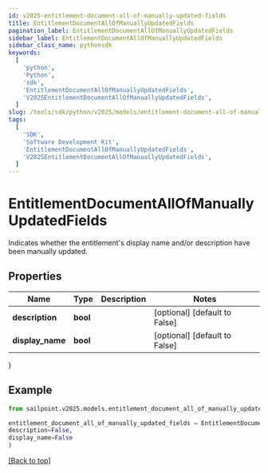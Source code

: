 ```yaml
---
id: v2025-entitlement-document-all-of-manually-updated-fields
title: EntitlementDocumentAllOfManuallyUpdatedFields
pagination_label: EntitlementDocumentAllOfManuallyUpdatedFields
sidebar_label: EntitlementDocumentAllOfManuallyUpdatedFields
sidebar_class_name: pythonsdk
keywords:
  [
    'python',
    'Python',
    'sdk',
    'EntitlementDocumentAllOfManuallyUpdatedFields',
    'V2025EntitlementDocumentAllOfManuallyUpdatedFields',
  ]
slug: /tools/sdk/python/v2025/models/entitlement-document-all-of-manually-updated-fields
tags:
  [
    'SDK',
    'Software Development Kit',
    'EntitlementDocumentAllOfManuallyUpdatedFields',
    'V2025EntitlementDocumentAllOfManuallyUpdatedFields',
  ]
---
```


# EntitlementDocumentAllOfManuallyUpdatedFields

Indicates whether the entitlement's display name and/or description have been manually updated.

## Properties

| Name             | Type     | Description | Notes                         |
| ---------------- | -------- | ----------- | ----------------------------- |
| **description**  | **bool** |             | [optional] [default to False] |
| **display_name** | **bool** |             | [optional] [default to False] |

}

## Example

```python
from sailpoint.v2025.models.entitlement_document_all_of_manually_updated_fields import EntitlementDocumentAllOfManuallyUpdatedFields

entitlement_document_all_of_manually_updated_fields = EntitlementDocumentAllOfManuallyUpdatedFields(
description=False,
display_name=False
)

```

[[Back to top]](#)
